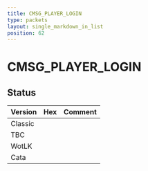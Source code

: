 ```yaml
---
title: CMSG_PLAYER_LOGIN
type: packets
layout: single_markdown_in_list
position: 62
---
```


# CMSG_PLAYER_LOGIN

## Status

Version | Hex | Comment
---------- | ---------- | ---------- 
Classic |  |  
TBC |  |  
WotLK |  |  
Cata |  |  
